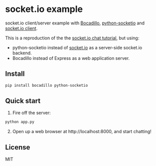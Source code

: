 # socket.io example

socket.io client/server example with [Bocadillo], [python-socketio] and [socket.io client][socketio-client].

This is a reproduction of the the [socket.io chat tutorial](https://socket.io/get-started/chat), but using:

- python-socketio instead of [socket.io][socketio-server] as a server-side socket.io backend.
- Bocadillo instead of Express as a web application server.

## Install

```bash
pip install bocadillo python-socketio
```

## Quick start

1. Fire off the server:

```bash
python app.py
```

2. Open up a web browser at http://localhost:8000, and start chatting!

## License

MIT

[bocadillo]: https://bocadilloproject.github.io
[python-socketio]: https://python-socketio.readthedocs.io
[socketio-client]: https://socket.io/docs/client-api/#Event-‘connect’
[socketio-server]: https://github.com/socketio/socket.io
